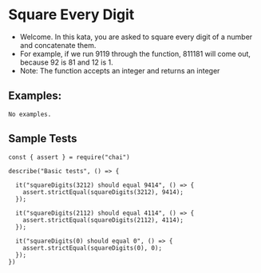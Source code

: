 # Square Every Digit

- Welcome. In this kata, you are asked to square every digit of a number and concatenate them.
- For example, if we run 9119 through the function, 811181 will come out, because 92 is 81 and 12 is 1.
- Note: The function accepts an integer and returns an integer

## Examples:

```
No examples.
```

## Sample Tests

```
const { assert } = require("chai")

describe("Basic tests", () => {

  it("squareDigits(3212) should equal 9414", () => {
    assert.strictEqual(squareDigits(3212), 9414);
  });

  it("squareDigits(2112) should equal 4114", () => {
    assert.strictEqual(squareDigits(2112), 4114);
  });

  it("squareDigits(0) should equal 0", () => {
    assert.strictEqual(squareDigits(0), 0);
  });
})
```
